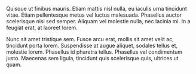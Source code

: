 Quisque ut finibus mauris.
Etiam mattis nisl nulla, eu iaculis urna tincidunt vitae.
Etiam pellentesque metus vel luctus malesuada.
Phasellus auctor scelerisque nisi sed semper.
Aliquam vel molestie nulla, nec lacinia mi.
In a feugiat erat, at laoreet lorem.

Nunc sit amet tristique sem.
Fusce arcu erat, mollis sit amet velit ac, tincidunt porta lorem.
Suspendisse at augue aliquet, sodales tellus et, molestie lorem.
Phasellus id pharetra tellus.
Phasellus vel condimentum justo.
Maecenas sem ligula, tincidunt quis scelerisque quis, ultrices ut quam.
